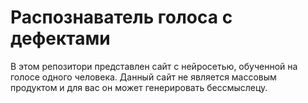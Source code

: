 # Распознаватель голоса с дефектами
В этом репозитори представлен сайт с нейросетью, обученной на голосе одного человека. Данный сайт не является массовым продуктом и для вас он может генерировать бессмыслецу.
